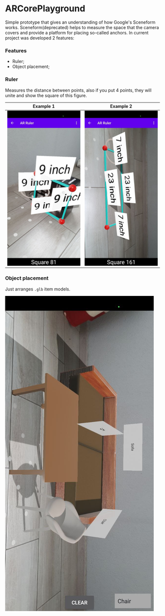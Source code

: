 # ARCorePlayground

Simple prototype that gives an understanding of how Google's Sceneform works.
Sceneform(deprecated) helps to measure the space that the camera covers and provide a platform for placing so-called anchors.
In current project was developed 2 features:

### Features
- Ruler;
- Object placement;

### Ruler
Measures the distance between points, also if you put 4 points, they will unite and show the square of this figure.

| Example 1                                     | Example 2                                     |
|-----------------------------------------------|-----------------------------------------------|
| ![Ruler picture 1](./pictures/ruler/pic1.jpg) | ![Ruler picture 2](./pictures/ruler/pic2.jpg) |

### Object placement
Just arranges `.glb` item models.

![Object_plc picture 1](./pictures/obj/pic1.jpg)
